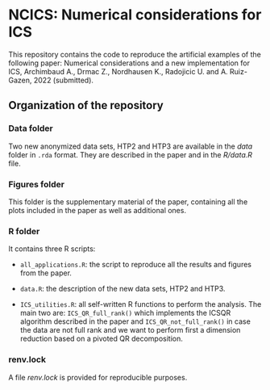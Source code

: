# NCICS: Numerical considerations for ICS

This repository contains the code to reproduce the artificial examples of the 
following paper: Numerical considerations and a new implementation for ICS, 
Archimbaud A., Drmac Z., Nordhausen K., Radojicic U. and A. Ruiz-Gazen, 2022 (submitted).


## Organization of the repository

### Data folder

Two new anonymized data sets, HTP2 and HTP3 are available in the *data* folder in `.rda` format. They are described in the paper and in the *R/data.R* file.


### Figures folder

This folder is the supplementary material of the paper, containing all the plots
included in the paper as well as additional ones.

### R folder

It contains three R scripts:

- `all_applications.R`: the script to reproduce all the results and figures from the 
paper.

- `data.R`: the description of the new data sets, HTP2 and HTP3.

- `ICS_utilities.R`: all self-written R functions to perform the analysis. The
main two are: `ICS_QR_full_rank()` which implements the ICSQR algorithm described in
the paper and `ICS_QR_not_full_rank()` in case the data are not full rank and we want
to perform first a dimension reduction based on a pivoted QR decomposition.

### renv.lock

A file *renv.lock* is provided for reproducible purposes. 